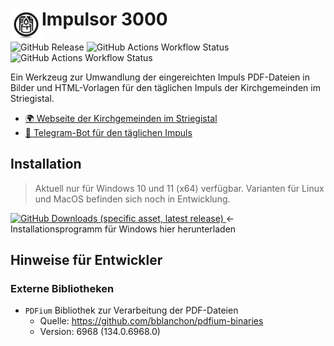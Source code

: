 # Impulsor 3000 <img src="imgs/logo.png" width="50" align="left" /> 

![GitHub Release](https://img.shields.io/github/v/release/WilaHD/Impulsor-3000?label=release%20version)
![GitHub Actions Workflow Status](https://img.shields.io/github/actions/workflow/status/WilaHD/Impulsor-3000/.github%2Fworkflows%2Frelease.yml?label=build%20release)
![GitHub Actions Workflow Status](https://img.shields.io/github/actions/workflow/status/WilaHD/Impulsor-3000/.github%2Fworkflows%2Frust.yml?label=build%20rust)



Ein Werkzeug zur Umwandlung der eingereichten Impuls PDF-Dateien in Bilder und HTML-Vorlagen für den täglichen Impuls der Kirchgemeinden im Striegistal.

- [:earth_africa: Webseite der Kirchgemeinden im Striegistal](https://kirchgemeinden-im-striegistal.de/)
- [:newspaper: Telegram-Bot für den täglichen Impuls](https://t.me/tagesimpuls_bot)


## Installation
> Aktuell nur für Windows 10 und 11 (x64) verfügbar. Varianten für Linux und MacOS befinden sich noch in Entwicklung.

[![GitHub Downloads (specific asset, latest release)](https://img.shields.io/github/downloads/WilaHD/Impulsor-3000/latest/%20Impulsor-3000_Installer.exe%20?label=Download%20Windows&color=blue)
](https://github.com/wilahd/Impulsor-3000/releases/latest/download/Impulsor-3000_Installer.exe) &larr; Installationsprogramm für Windows hier herunterladen


## Hinweise für Entwickler

### Externe Bibliotheken
- `PDFium` Bibliothek zur Verarbeitung der PDF-Dateien
    - Quelle: https://github.com/bblanchon/pdfium-binaries
    - Version: 6968 (134.0.6968.0)
